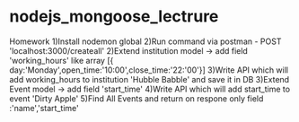 # nodejs_mongoose_lectrure

Homework
1)Install nodemon global
2)Run command via postman -  POST 'localhost:3000/createall'
2)Extend institution model -> add field 'working_hours' like array [{ day:'Monday',open_time:'10:00',close_time:'22:'00'}]
3)Write API which will add working_hours to institution 'Hubble Babble' and save it in DB
3)Extend Event model -> add field 'start_time'
4)Write API which will add start_time to event 'Dirty Apple'
5)Find All Events and return on respone only field :'name','start_time'
